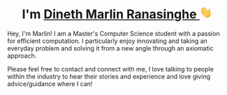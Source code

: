 <h1 align="center">I'm <a href="https://github.com/MarlzRana">Dineth Marlin Ranasinghe <a><img src="https://raw.githubusercontent.com/ABSphreak/ABSphreak/master/gifs/Hi.gif" width="30px"></h1>

Hey, I'm Marlin! I am a Master's Computer Science student with a passion for efficient computation. I particularly enjoy innovating and taking an everyday problem and solving it from a new angle through an axiomatic approach.

Please feel free to contact and connect with me, I love talking to people within the industry to hear their stories and experience and love giving advice/guidance where I can!

<!--
**MarlzRana/MarlzRana** is a ✨ _special_ ✨ repository because its `README.md` (this file) appears on your GitHub profile.

Here are some ideas to get you started:

- 🔭 I’m currently working on ...
- 🌱 I’m currently learning ...
- 👯 I’m looking to collaborate on ...
- 🤔 I’m looking for help with ...
- 💬 Ask me about ...
- 📫 How to reach me: ...
- 😄 Pronouns: ...
- ⚡ Fun fact: ...
-->
